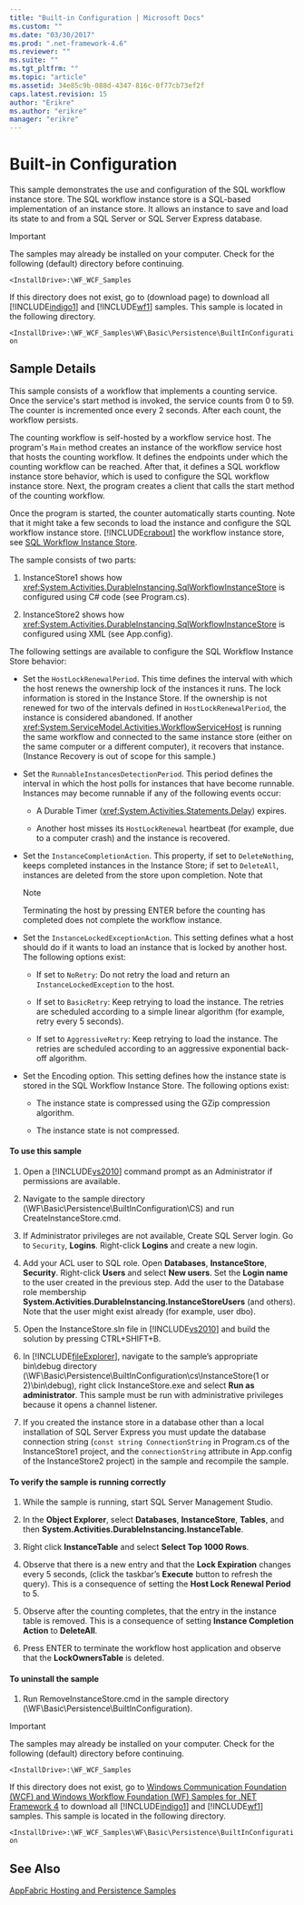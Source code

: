 ```yaml
---
title: "Built-in Configuration | Microsoft Docs"
ms.custom: ""
ms.date: "03/30/2017"
ms.prod: ".net-framework-4.6"
ms.reviewer: ""
ms.suite: ""
ms.tgt_pltfrm: ""
ms.topic: "article"
ms.assetid: 34e85c9b-088d-4347-816c-0f77cb73ef2f
caps.latest.revision: 15
author: "Erikre"
ms.author: "erikre"
manager: "erikre"
---
```

# Built-in Configuration
This sample demonstrates the use and configuration of the SQL workflow instance store. The SQL workflow instance store is a SQL-based implementation of an instance store. It allows an instance to save and load its state to and from a SQL Server or SQL Server Express database.  
  
> [!IMPORTANT]
>  The samples may already be installed on your computer. Check for the following (default) directory before continuing.  
>   
>  `<InstallDrive>:\WF_WCF_Samples`  
>   
>  If this directory does not exist, go to (download page) to download all [!INCLUDE[indigo1](../../../../includes/indigo1-md.md)] and [!INCLUDE[wf1](../../../../includes/wf1-md.md)] samples. This sample is located in the following directory.  
>   
>  `<InstallDrive>:\WF_WCF_Samples\WF\Basic\Persistence\BuiltInConfiguration`  
  
## Sample Details  
 This sample consists of a workflow that implements a counting service. Once the service's start method is invoked, the service counts from 0 to 59. The counter is incremented once every 2 seconds. After each count, the workflow persists.  
  
 The counting workflow is self-hosted by a workflow service host. The program's `Main` method creates an instance of the workflow service host that hosts the counting workflow. It defines the endpoints under which the counting workflow can be reached. After that, it defines a SQL workflow instance store behavior, which is used to configure the SQL workflow instance store. Next, the program creates a client that calls the start method of the counting workflow.  
  
 Once the program is started, the counter automatically starts counting. Note that it might take a few seconds to load the instance and configure the SQL workflow instance store. [!INCLUDE[crabout](../../../../includes/crabout-md.md)] the workflow instance store, see [SQL Workflow Instance Store](../../../../docs/framework/wf/sql-workflow-instance-store.md).  
  
 The sample consists of two parts:  
  
1.  InstanceStore1 shows how <xref:System.Activities.DurableInstancing.SqlWorkflowInstanceStore> is configured using C# code (see Program.cs).  
  
2.  InstanceStore2 shows how <xref:System.Activities.DurableInstancing.SqlWorkflowInstanceStore> is configured using XML (see App.config).  
  
 The following settings are available to configure the SQL Workflow Instance Store behavior:  
  
-   Set the `HostLockRenewalPeriod`. This time defines the interval with which the host renews the ownership lock of the instances it runs. The lock information is stored in the Instance Store. If the ownership is not renewed for two of the intervals defined in `HostLockRenewalPeriod`, the instance is considered abandoned. If another <xref:System.ServiceModel.Activities.WorkflowServiceHost> is running the same workflow and connected to the same instance store (either on the same computer or a different computer), it recovers that instance. (Instance Recovery is out of scope for this sample.)  
  
-   Set the `RunnableInstancesDetectionPeriod`. This period defines the interval in which the host polls for instances that have become runnable. Instances may become runnable if any of the following events occur:  
  
    -   A Durable Timer (<xref:System.Activities.Statements.Delay>) expires.  
  
    -   Another host misses its `HostLockRenewal` heartbeat (for example, due to a computer crash) and the instance is recovered.  
  
-   Set the `InstanceCompletionAction`. This property, if set to `DeleteNothing`, keeps completed instances in the Instance Store; if set to `DeleteAll`, instances are deleted from the store upon completion. Note that  
  
    > [!NOTE]
    >  Terminating the host by pressing ENTER before the counting has completed does not complete the workflow instance.  
  
-   Set the `InstanceLockedExceptionAction`. This setting defines what a host should do if it wants to load an instance that is locked by another host. The following options exist:  
  
    -   If set to `NoRetry`: Do not retry the load and return an `InstanceLockedException` to the host.  
  
    -   If set to `BasicRetry`: Keep retrying to load the instance. The retries are scheduled according to a simple linear algorithm (for example, retry every 5 seconds).  
  
    -   If set to `AggressiveRetry`: Keep retrying to load the instance. The retries are scheduled according to an aggressive exponential back-off algorithm.  
  
-   Set the Encoding option. This setting defines how the instance state is stored in the SQL Workflow Instance Store. The following options exist:  
  
    -   The instance state is compressed using the GZip compression algorithm.  
  
    -   The instance state is not compressed.  
  
#### To use this sample  
  
1.  Open a [!INCLUDE[vs2010](../../../../includes/vs2010-md.md)] command prompt as an Administrator if permissions are available.  
  
2.  Navigate to the sample directory (\WF\Basic\Persistence\BuiltInConfiguration\CS) and run CreateInstanceStore.cmd.  
  
3.  If Administrator privileges are not available, Create SQL Server login. Go to `Security`, **Logins**. Right-click **Logins** and create a new login.  
  
4.  Add your ACL user to SQL role. Open **Databases**, **InstanceStore**, **Security**. Right-click **Users** and select **New users**. Set the **Login name** to the user created in the previous step. Add the user to the Database role membership **System.Activities.DurableInstancing.InstanceStoreUsers** (and others). Note that the user might exist already (for example, user dbo).  
  
5.  Open the InstanceStore.sln file in [!INCLUDE[vs2010](../../../../includes/vs2010-md.md)] and build the solution by pressing CTRL+SHIFT+B.  
  
6.  In [!INCLUDE[fileExplorer](../../../../includes/fileexplorer-md.md)], navigate to the sample’s appropriate bin\debug directory (\WF\Basic\Persistence\BuiltInConfiguration\cs\InstanceStore(1 or 2)\bin\debug), right click InstanceStore.exe and select **Run as administrator**. This sample must be run with administrative privileges because it opens a channel listener.  
  
7.  If you created the instance store in a database other than a local installation of SQL Server Express you must update the database connection string (`const string ConnectionString` in Program.cs of the InstanceStore1 project, and the `connectionString` attribute in App.config of the InstanceStore2 project) in the sample and recompile the sample.  
  
#### To verify the sample is running correctly  
  
1.  While the sample is running, start SQL Server Management Studio.  
  
2.  In the **Object Explorer**, select **Databases**, **InstanceStore**, **Tables**, and then **System.Activities.DurableInstancing.InstanceTable**.  
  
3.  Right click **InstanceTable** and select **Select Top 1000 Rows**.  
  
4.  Observe that there is a new entry and that the **Lock Expiration** changes every 5 seconds, (click the taskbar’s **Execute** button to refresh the query). This is a consequence of setting the **Host Lock Renewal Period** to 5.  
  
5.  Observe after the counting completes, that the entry in the instance table is removed. This is a consequence of setting **Instance Completion Action** to **DeleteAll**.  
  
6.  Press ENTER to terminate the workflow host application and observe that the **LockOwnersTable** is deleted.  
  
#### To uninstall the sample  
  
1.  Run RemoveInstanceStore.cmd in the sample directory (\WF\Basic\Persistence\BuiltInConfiguration).  
  
> [!IMPORTANT]
>  The samples may already be installed on your computer. Check for the following (default) directory before continuing.  
>   
>  `<InstallDrive>:\WF_WCF_Samples`  
>   
>  If this directory does not exist, go to [Windows Communication Foundation (WCF) and Windows Workflow Foundation (WF) Samples for .NET Framework 4](http://go.microsoft.com/fwlink/?LinkId=150780) to download all [!INCLUDE[indigo1](../../../../includes/indigo1-md.md)] and [!INCLUDE[wf1](../../../../includes/wf1-md.md)] samples. This sample is located in the following directory.  
>   
>  `<InstallDrive>:\WF_WCF_Samples\WF\Basic\Persistence\BuiltInConfiguration`  
  
## See Also  
 [AppFabric Hosting and Persistence Samples](http://go.microsoft.com/fwlink/?LinkId=193961)